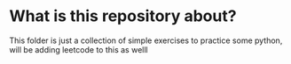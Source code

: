 # What is this repository about?
This folder is just a collection of simple exercises
to practice some python, will be adding leetcode to this as welll
